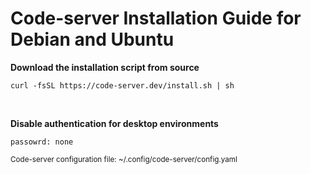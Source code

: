 # Code-server Installation Guide for Debian and Ubuntu

**Download the installation script from source**
```
curl -fsSL https://code-server.dev/install.sh | sh
```

<br>

**Disable authentication for desktop environments**
```
passowrd: none
```
<sup>Code-server configuration file: ~/.config/code-server/config.yaml</sup>
